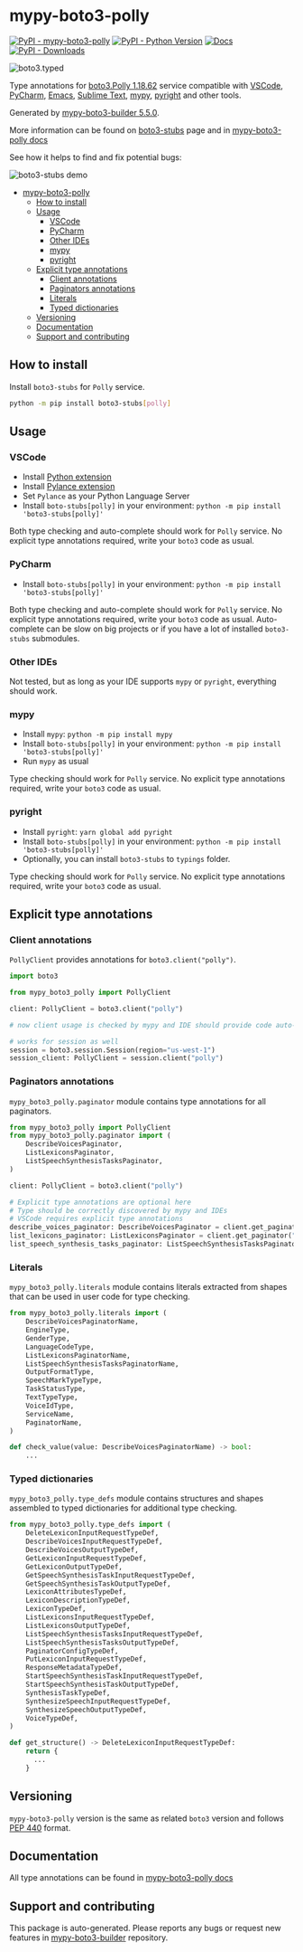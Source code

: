 <a id="mypy-boto3-polly"></a>

# mypy-boto3-polly

[![PyPI - mypy-boto3-polly](https://img.shields.io/pypi/v/mypy-boto3-polly.svg?color=blue)](https://pypi.org/project/mypy-boto3-polly)
[![PyPI - Python Version](https://img.shields.io/pypi/pyversions/mypy-boto3-polly.svg?color=blue)](https://pypi.org/project/mypy-boto3-polly)
[![Docs](https://img.shields.io/readthedocs/mypy-boto3-builder.svg?color=blue)](https://mypy-boto3-builder.readthedocs.io/)
[![PyPI - Downloads](https://img.shields.io/pypi/dw/mypy-boto3-polly?color=blue)](https://pypistats.org/packages/mypy-boto3-polly)

![boto3.typed](https://github.com/vemel/mypy_boto3_builder/raw/master/logo.png)

Type annotations for
[boto3.Polly 1.18.62](https://boto3.amazonaws.com/v1/documentation/api/1.18.62/reference/services/polly.html#Polly)
service compatible with [VSCode](https://code.visualstudio.com/),
[PyCharm](https://www.jetbrains.com/pycharm/),
[Emacs](https://www.gnu.org/software/emacs/),
[Sublime Text](https://www.sublimetext.com/),
[mypy](https://github.com/python/mypy),
[pyright](https://github.com/microsoft/pyright) and other tools.

Generated by
[mypy-boto3-builder 5.5.0](https://github.com/vemel/mypy_boto3_builder).

More information can be found on
[boto3-stubs](https://pypi.org/project/boto3-stubs/) page and in
[mypy-boto3-polly docs](https://vemel.github.io/boto3_stubs_docs/mypy_boto3_polly/)

See how it helps to find and fix potential bugs:

![boto3-stubs demo](https://github.com/vemel/mypy_boto3_builder/raw/master/demo.gif)

- [mypy-boto3-polly](#mypy-boto3-polly)
  - [How to install](#how-to-install)
  - [Usage](#usage)
    - [VSCode](#vscode)
    - [PyCharm](#pycharm)
    - [Other IDEs](#other-ides)
    - [mypy](#mypy)
    - [pyright](#pyright)
  - [Explicit type annotations](#explicit-type-annotations)
    - [Client annotations](#client-annotations)
    - [Paginators annotations](#paginators-annotations)
    - [Literals](#literals)
    - [Typed dictionaries](#typed-dictionaries)
  - [Versioning](#versioning)
  - [Documentation](#documentation)
  - [Support and contributing](#support-and-contributing)

<a id="how-to-install"></a>

## How to install

Install `boto3-stubs` for `Polly` service.

```bash
python -m pip install boto3-stubs[polly]
```

<a id="usage"></a>

## Usage

<a id="vscode"></a>

### VSCode

- Install
  [Python extension](https://marketplace.visualstudio.com/items?itemName=ms-python.python)
- Install
  [Pylance extension](https://marketplace.visualstudio.com/items?itemName=ms-python.vscode-pylance)
- Set `Pylance` as your Python Language Server
- Install `boto-stubs[polly]` in your environment:
  `python -m pip install 'boto3-stubs[polly]'`

Both type checking and auto-complete should work for `Polly` service. No
explicit type annotations required, write your `boto3` code as usual.

<a id="pycharm"></a>

### PyCharm

- Install `boto-stubs[polly]` in your environment:
  `python -m pip install 'boto3-stubs[polly]'`

Both type checking and auto-complete should work for `Polly` service. No
explicit type annotations required, write your `boto3` code as usual.
Auto-complete can be slow on big projects or if you have a lot of installed
`boto3-stubs` submodules.

<a id="other-ides"></a>

### Other IDEs

Not tested, but as long as your IDE supports `mypy` or `pyright`, everything
should work.

<a id="mypy"></a>

### mypy

- Install `mypy`: `python -m pip install mypy`
- Install `boto-stubs[polly]` in your environment:
  `python -m pip install 'boto3-stubs[polly]'`
- Run `mypy` as usual

Type checking should work for `Polly` service. No explicit type annotations
required, write your `boto3` code as usual.

<a id="pyright"></a>

### pyright

- Install `pyright`: `yarn global add pyright`
- Install `boto-stubs[polly]` in your environment:
  `python -m pip install 'boto3-stubs[polly]'`
- Optionally, you can install `boto3-stubs` to `typings` folder.

Type checking should work for `Polly` service. No explicit type annotations
required, write your `boto3` code as usual.

<a id="explicit-type-annotations"></a>

## Explicit type annotations

<a id="client-annotations"></a>

### Client annotations

`PollyClient` provides annotations for `boto3.client("polly")`.

```python
import boto3

from mypy_boto3_polly import PollyClient

client: PollyClient = boto3.client("polly")

# now client usage is checked by mypy and IDE should provide code auto-complete

# works for session as well
session = boto3.session.Session(region="us-west-1")
session_client: PollyClient = session.client("polly")
```

<a id="paginators-annotations"></a>

### Paginators annotations

`mypy_boto3_polly.paginator` module contains type annotations for all
paginators.

```python
from mypy_boto3_polly import PollyClient
from mypy_boto3_polly.paginator import (
    DescribeVoicesPaginator,
    ListLexiconsPaginator,
    ListSpeechSynthesisTasksPaginator,
)

client: PollyClient = boto3.client("polly")

# Explicit type annotations are optional here
# Type should be correctly discovered by mypy and IDEs
# VSCode requires explicit type annotations
describe_voices_paginator: DescribeVoicesPaginator = client.get_paginator("describe_voices")
list_lexicons_paginator: ListLexiconsPaginator = client.get_paginator("list_lexicons")
list_speech_synthesis_tasks_paginator: ListSpeechSynthesisTasksPaginator = client.get_paginator("list_speech_synthesis_tasks")
```

<a id="literals"></a>

### Literals

`mypy_boto3_polly.literals` module contains literals extracted from shapes that
can be used in user code for type checking.

```python
from mypy_boto3_polly.literals import (
    DescribeVoicesPaginatorName,
    EngineType,
    GenderType,
    LanguageCodeType,
    ListLexiconsPaginatorName,
    ListSpeechSynthesisTasksPaginatorName,
    OutputFormatType,
    SpeechMarkTypeType,
    TaskStatusType,
    TextTypeType,
    VoiceIdType,
    ServiceName,
    PaginatorName,
)

def check_value(value: DescribeVoicesPaginatorName) -> bool:
    ...
```

<a id="typed-dictionaries"></a>

### Typed dictionaries

`mypy_boto3_polly.type_defs` module contains structures and shapes assembled to
typed dictionaries for additional type checking.

```python
from mypy_boto3_polly.type_defs import (
    DeleteLexiconInputRequestTypeDef,
    DescribeVoicesInputRequestTypeDef,
    DescribeVoicesOutputTypeDef,
    GetLexiconInputRequestTypeDef,
    GetLexiconOutputTypeDef,
    GetSpeechSynthesisTaskInputRequestTypeDef,
    GetSpeechSynthesisTaskOutputTypeDef,
    LexiconAttributesTypeDef,
    LexiconDescriptionTypeDef,
    LexiconTypeDef,
    ListLexiconsInputRequestTypeDef,
    ListLexiconsOutputTypeDef,
    ListSpeechSynthesisTasksInputRequestTypeDef,
    ListSpeechSynthesisTasksOutputTypeDef,
    PaginatorConfigTypeDef,
    PutLexiconInputRequestTypeDef,
    ResponseMetadataTypeDef,
    StartSpeechSynthesisTaskInputRequestTypeDef,
    StartSpeechSynthesisTaskOutputTypeDef,
    SynthesisTaskTypeDef,
    SynthesizeSpeechInputRequestTypeDef,
    SynthesizeSpeechOutputTypeDef,
    VoiceTypeDef,
)

def get_structure() -> DeleteLexiconInputRequestTypeDef:
    return {
      ...
    }
```

<a id="versioning"></a>

## Versioning

`mypy-boto3-polly` version is the same as related `boto3` version and follows
[PEP 440](https://www.python.org/dev/peps/pep-0440/) format.

<a id="documentation"></a>

## Documentation

All type annotations can be found in
[mypy-boto3-polly docs](https://vemel.github.io/boto3_stubs_docs/mypy_boto3_polly/)

<a id="support-and-contributing"></a>

## Support and contributing

This package is auto-generated. Please reports any bugs or request new features
in [mypy-boto3-builder](https://github.com/vemel/mypy_boto3_builder/issues/)
repository.
